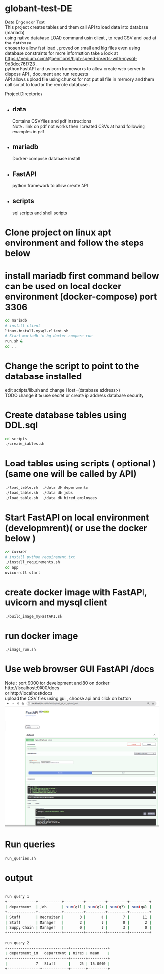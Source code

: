 # globant-test-DE
Data Engeneer Test <br>
This project creates tables and them call API to load data into database (mariadb) <br>
using native database LOAD command usin client  , to read CSV and load at the database <br>
chosen to allow fast load , proved on small and big files even using database constraints for more information take a look at https://medium.com/@benmorel/high-speed-inserts-with-mysql-9d3dcd76f723 .<br>
python FastAPI and uvicorn frameworks to allow create web server to dispose API , document and run requests<br>
API allows upload file using chunks for not put all file in memory and them call script to load ar the remote database . 

Project Directories  

- ## data 
   Contains CSV files and pdf instructions <br>
   Note . link on pdf not works then I created  CSVs at hand following examples in pdf .  
- ## mariadb 
   Docker-compose database install 
- ## FastAPI
   python framework to allow create API  
- ## scripts 
   sql scripts and shell scripts

# Clone project on linux apt environment and follow the steps below 
# install mariadb first command bellow can be used on local docker environment (docker-compose) port 3306 
```bash
cd mariadb
# install client 
linux-install-mysql-client.sh
# Start mariadb in bg docker-compose run 
run.sh &
cd ..
```

# Change the script to point to the database installed 
edit scripts/lib.sh and change Host=(database address>)<br>
TODO change it to use secret or create ip address database security 
# Create database tables using DDL.sql
```bash
cd scripts 
./create_tables.sh
```
# Load tables using scripts ( optional )(same one will be called by API) 
```bash
./load_table.sh ../data db departments
./load_table.sh ../data db jobs
./load_table.sh ../data db hired_employees
```
# Start FastAPI on local environment (developmrent)( or use the docker below ) 
```bash
cd FastAPI
# install python requirement.txt 
./install_requirements.sh
cd app
uvicornctl start
```
# create docker image with FastAPI, uvicorn and mysql client
```bash
./build_image_myFastAPI.sh
```
# run docker image 
```bash
./image_run.sh
```


# Use web browser GUI FastAPI /docs
Note : port 9000 for development and 80 on docker  
http://localhost:9000/docs<br>
or 
http://localhost/docs<br>
upload the CSV files using gui , choose api and click on <try it out > button <br>
![screenshot](upload_FastAPI.png)
# Run queries 
```bash
run_queries.sh
```
# output
```bash

run query 1
+-------------+-----------+---------+---------+---------+---------+
| department  | job       | sum(q1) | sum(q2) | sum(q3) | sum(q4) |
+-------------+-----------+---------+---------+---------+---------+
| Staff       | Recruiter |       3 |       0 |       7 |      11 |
| Staff       | Manager   |       2 |       1 |       0 |       2 |
| Suppy Chain | Manager   |       0 |       1 |       3 |       0 |
+-------------+-----------+---------+---------+---------+---------+

run query 2
+---------------+------------+-------+---------+
| department_id | department | hired | mean    |
+---------------+------------+-------+---------+
|             7 | Staff      |    26 | 15.0000 |
+---------------+------------+-------+---------+
```



